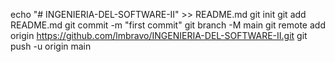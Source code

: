 echo "# INGENIERIA-DEL-SOFTWARE-II" >> README.md
git init
git add README.md
git commit -m "first commit"
git branch -M main
git remote add origin https://github.com/lmbravo/INGENIERIA-DEL-SOFTWARE-II.git
git push -u origin main
